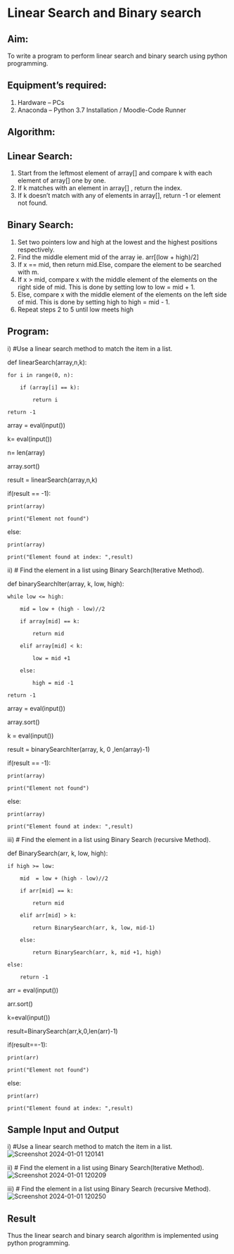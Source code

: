 # Linear Search and Binary search
## Aim:
To write a program to perform linear search and binary search using python programming.
## Equipment’s required:
1.	Hardware – PCs
2.	Anaconda – Python 3.7 Installation / Moodle-Code Runner
## Algorithm:
## Linear Search:
1.	Start from the leftmost element of array[] and compare k with each element of array[] one by one.
2.	If k matches with an element in array[] , return the index.
3.	If k doesn’t match with any of elements in array[], return -1 or element not found.
## Binary Search:
1.	Set two pointers low and high at the lowest and the highest positions respectively.
2.	Find the middle element mid of the array ie. arr[(low + high)/2]
3.	If x == mid, then return mid.Else, compare the element to be searched with m.
4.	If x > mid, compare x with the middle element of the elements on the right side of mid. This is done by setting low to low = mid + 1.
5.	Else, compare x with the middle element of the elements on the left side of mid. This is done by setting high to high = mid - 1.
6.	Repeat steps 2 to 5 until low meets high
## Program:
i)	#Use a linear search method to match the item in a list.

def linearSearch(array,n,k):

    for i in range(0, n):
    
        if (array[i] == k):
        
            return i
            
    return -1
    

array = eval(input()) 

k= eval(input())

n= len(array)

array.sort()

result =  linearSearch(array,n,k)

if(result == -1):

    print(array)
    
    print("Element not found")
    
else:

    print(array)
    
    print("Element found at index: ",result)


ii)	# Find the element in a list using Binary Search(Iterative Method).

def binarySearchIter(array, k, low, high):

    while low <= high:
    
        mid = low + (high - low)//2
        
        if array[mid] == k:
        
            return mid
            
        elif array[mid] < k:
        
            low = mid +1
            
        else:
        
            high = mid -1
            
    return -1
    
array = eval(input()) 

array.sort()

k = eval(input())

result = binarySearchIter(array, k, 0 ,len(array)-1)

if(result == -1):

    print(array)
    
    print("Element not found")
    
else:

    print(array)
    
    print("Element found at index: ",result)


iii)	# Find the element in a list using Binary Search (recursive Method).

def BinarySearch(arr, k, low, high):

    if high >= low:
    
        mid  = low + (high - low)//2
        
        if arr[mid] == k:
        
            return mid
            
        elif arr[mid] > k:
        
            return BinarySearch(arr, k, low, mid-1)
            
        else:
        
            return BinarySearch(arr, k, mid +1, high)
            
    else:
    
        return -1
        

arr = eval(input())

arr.sort()

k=eval(input())


result=BinarySearch(arr,k,0,len(arr)-1)


if(result==-1):

    print(arr)
    
    print("Element not found")
    
else:

    print(arr)
    
    print("Element found at index: ",result)
    
            
## Sample Input and Output
i)	#Use a linear search method to match the item in a list.
![Screenshot 2024-01-01 120141](https://github.com/23004345/Search-Algorithm/assets/138849203/b02570ee-811a-49a3-a45a-fcf0d0188671)

ii)	# Find the element in a list using Binary Search(Iterative Method).
![Screenshot 2024-01-01 120209](https://github.com/23004345/Search-Algorithm/assets/138849203/2e1f5a9a-2a19-48e2-b1db-f31f44de4573)

iii)	# Find the element in a list using Binary Search (recursive Method).
![Screenshot 2024-01-01 120250](https://github.com/23004345/Search-Algorithm/assets/138849203/5d6d1897-6feb-4ef5-9616-e6174750fc48)


## Result
Thus the linear search and binary search algorithm is implemented using python programming.
